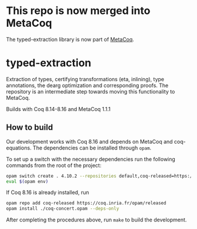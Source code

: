 # This repo is now merged into MetaCoq
The typed-extraction library is now part of [MetaCoq](https://github.com/MetaCoq/metacoq).

# typed-extraction

Extraction of types, certifying transformations (eta, inlining), type annotations, the dearg optimization and corresponding proofs.
The repository is an intermediate step towards moving this functionality to MetaCoq.

Builds with Coq 8.14-8.16 and MetaCoq 1.1.1

## How to build

Our development works with Coq 8.16 and depends on MetaCoq and coq-equations.
The dependencies can be installed through `opam`.

To set up a switch with the necessary dependencies run the following commands from the root of the project:

```bash
opam switch create . 4.10.2 --repositories default,coq-released=https://coq.inria.fr/opam/released --deps-only
eval $(opam env)
```

If Coq 8.16 is already installed, run

```bash
opam repo add coq-released https://coq.inria.fr/opam/released
opam install ./coq-concert.opam --deps-only
```

After completing the procedures above, run `make` to build the development.

